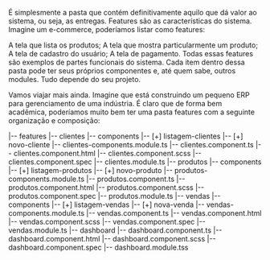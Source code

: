 É simplesmente a pasta que contém definitivamente aquilo que dá valor ao sistema, ou seja, as entregas. Features são as características do sistema. Imagine um e-commerce, poderíamos listar como features:

A tela que lista os produtos;
A tela que mostra particularmente um produto;
A tela de cadastro do usuário;
A tela de pagamento.
Todas essas features são exemplos de partes funcionais do sistema. Cada item dentro dessa pasta pode ter seus próprios componentes e, até quem sabe, outros modules. Tudo depende do seu projeto.

Vamos viajar mais ainda. Imagine que está construindo um pequeno ERP para gerenciamento de uma indústria. É claro que de forma bem acadêmica, poderíamos muito bem ter uma pasta features com a seguinte organização e composição:

|-- features
    |-- clientes
        |-- components
            |-- [+] listagem-clientes
            |-- [+] novo-cliente
            |-- clientes-components.module.ts
        |-- clientes.component.ts
        |-- clientes.component.html
        |-- clientes.component.scss
        |-- clientes.component.spec
        |-- clientes.module.ts
    |-- produtos
        |-- components
            |-- [+] listagem-produtos
            |-- [+] novo-produto
            |-- produtos-components.module.ts
        |-- produtos.component.ts
        |-- produtos.component.html
        |-- produtos.component.scss
        |-- produtos.component.spec
        |-- produtos.module.ts
    |-- vendas
        |-- components
            |-- [+] listagem-vendas
            |-- [+] nova-venda
            |-- vendas-components.module.ts
        |-- vendas.component.ts
        |-- vendas.component.html
        |-- vendas.component.scss
        |-- vendas.component.spec
        |-- vendas.module.ts
    |-- dashboard
        |-- dashboard.component.ts
        |-- dashboard.component.html
        |-- dashboard.component.scss
        |-- dashboard.component.spec
        |-- dashboard.module.tss
